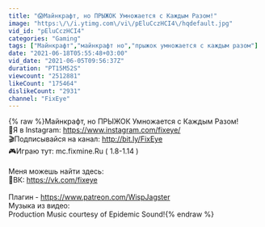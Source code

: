 ```yaml
---
title: "😱Майнкрафт, но ПРЫЖОК Умножается с Каждым Разом!"
image: "https:\/\/i.ytimg.com\/vi\/pEluCczHCI4\/hqdefault.jpg"
vid_id: "pEluCczHCI4"
categories: "Gaming"
tags: ["Майнкрафт","майнкрафт но","прыжок умножается с каждым разом"]
date: "2021-06-18T05:55:48+03:00"
vid_date: "2021-06-05T09:56:37Z"
duration: "PT15M52S"
viewcount: "2512881"
likeCount: "175464"
dislikeCount: "2931"
channel: "FixEye"
---
```

{% raw %}Майнкрафт, но ПРЫЖОК Умножается с Каждым Разом!<br />🌟Я в Instagram: <a rel="nofollow" target="blank" href="https://www.instagram.com/fixeye/">https://www.instagram.com/fixeye/</a><br />🎬Подписывайся на канал: <a rel="nofollow" target="blank" href="http://bit.ly/FixEye">http://bit.ly/FixEye</a> <br />🎮Играю тут: mc.fixmine.Ru ( 1.8-1.14 )<br /><br />Меня можешь найти здесь:<br />💬ВК: <a rel="nofollow" target="blank" href="https://vk.com/fixeye">https://vk.com/fixeye</a><br /><br />Плагин - <a rel="nofollow" target="blank" href="https://www.patreon.com/WispJagster">https://www.patreon.com/WispJagster</a><br />Музыка из видео: <br />Production Music courtesy of Epidemic Sound!{% endraw %}
